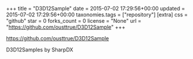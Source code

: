 +++
title = "D3D12Sample"
date = 2015-07-02 17:29:56+00:00
updated = 2015-07-02 17:29:56+00:00
taxonomies.tags = ["repository"]
[extra]
css = "github"
star = 0
forks_count = 0
license = "None"
url = "https://github.com/ousttrue/D3D12Sample"
+++

<https://github.com/ousttrue/D3D12Sample>

D3D12Samples by SharpDX
